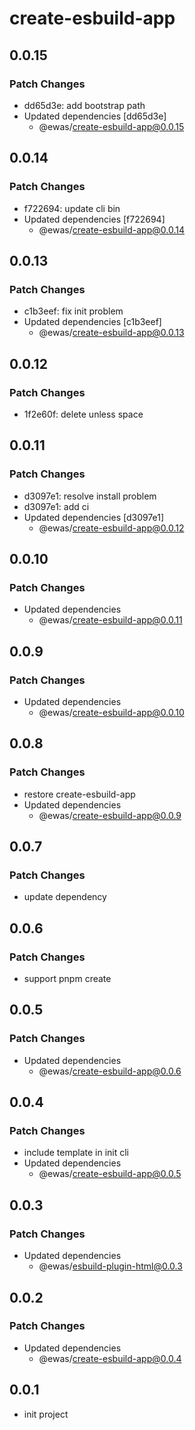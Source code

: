 # create-esbuild-app

## 0.0.15

### Patch Changes

- dd65d3e: add bootstrap path
- Updated dependencies [dd65d3e]
  - @ewas/create-esbuild-app@0.0.15

## 0.0.14

### Patch Changes

- f722694: update cli bin
- Updated dependencies [f722694]
  - @ewas/create-esbuild-app@0.0.14

## 0.0.13

### Patch Changes

- c1b3eef: fix init problem
- Updated dependencies [c1b3eef]
  - @ewas/create-esbuild-app@0.0.13

## 0.0.12

### Patch Changes

- 1f2e60f: delete unless space

## 0.0.11

### Patch Changes

- d3097e1: resolve install problem
- d3097e1: add ci
- Updated dependencies [d3097e1]
  - @ewas/create-esbuild-app@0.0.12

## 0.0.10

### Patch Changes

- Updated dependencies
  - @ewas/create-esbuild-app@0.0.11

## 0.0.9

### Patch Changes

- Updated dependencies
  - @ewas/create-esbuild-app@0.0.10

## 0.0.8

### Patch Changes

- restore create-esbuild-app
- Updated dependencies
  - @ewas/create-esbuild-app@0.0.9

## 0.0.7

### Patch Changes

- update dependency

## 0.0.6

### Patch Changes

- support pnpm create

## 0.0.5

### Patch Changes

- Updated dependencies
  - @ewas/create-esbuild-app@0.0.6

## 0.0.4

### Patch Changes

- include template in init cli
- Updated dependencies
  - @ewas/create-esbuild-app@0.0.5

## 0.0.3

### Patch Changes

- Updated dependencies
  - @ewas/esbuild-plugin-html@0.0.3

## 0.0.2

### Patch Changes

- Updated dependencies
  - @ewas/create-esbuild-app@0.0.4

## 0.0.1

- init project
